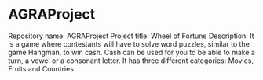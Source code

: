 # AGRAProject
Repository name: AGRAProject
Project title: Wheel of Fortune
Description: It is a game where contestants will have to solve word puzzles, similar to the game Hangman, to win cash. 
Cash can be used for you to be able to make a turn, a vowel or a consonant letter. 
It has three different categories: Movies, Fruits and Countries.
